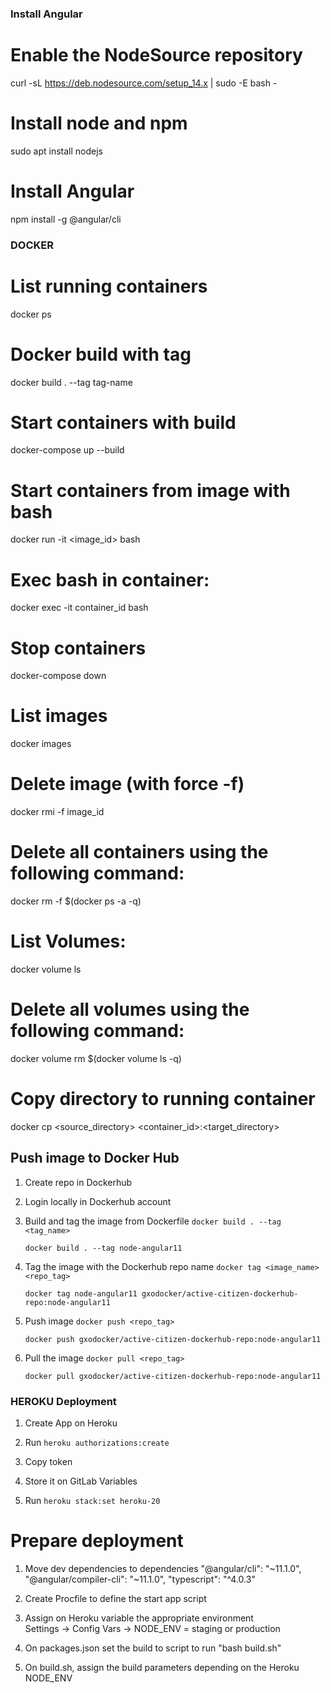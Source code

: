 ### Install Angular
# Enable the NodeSource repository
curl -sL https://deb.nodesource.com/setup_14.x | sudo -E bash -

# Install node and npm
sudo apt install nodejs

# Install Angular
npm install -g @angular/cli


### DOCKER
# List running containers
docker ps

# Docker build with tag
docker build . --tag tag-name

# Start containers with build
docker-compose up --build

# Start containers from image with bash
docker run -it <image_id> bash

# Exec bash in container:
docker exec -it container_id bash

# Stop containers
docker-compose down

# List images
docker images

# Delete image (with force -f)
docker rmi -f image_id

# Delete all containers using the following command:
docker rm -f $(docker ps -a -q)

# List Volumes:
docker volume ls

# Delete all volumes using the following command:
docker volume rm $(docker volume ls -q)

# Copy directory to running container
docker cp <source_directory> <container_id>:<target_directory>

## Push image to Docker Hub
1. Create repo in Dockerhub
   
2. Login locally in Dockerhub account

3. Build and tag the image from Dockerfile
   ```docker build . --tag <tag_name>```
   
   ```docker build . --tag node-angular11```
   
4. Tag the image with the Dockerhub repo name
   ```docker tag <image_name> <repo_tag>```

    ```docker tag node-angular11 gxodocker/active-citizen-dockerhub-repo:node-angular11```

5. Push image
    ```docker push <repo_tag>```
   
    ```docker push gxodocker/active-citizen-dockerhub-repo:node-angular11```

6. Pull the image
    ```docker pull <repo_tag>```
   
    ```docker pull gxodocker/active-citizen-dockerhub-repo:node-angular11```


### HEROKU Deployment
1. Create App on Heroku

2. Run 
   ```heroku authorizations:create```

3. Copy token

4. Store it on GitLab Variables

5. Run
    ```heroku stack:set heroku-20```
   
# Prepare deployment
1. Move dev dependencies to dependencies
   "@angular/cli": "~11.1.0",
   "@angular/compiler-cli": "~11.1.0",
   "typescript": "^4.0.3"

2. Create Procfile to define the start app script

3. Assign on Heroku variable the appropriate environment  
   Settings -> Config Vars -> NODE_ENV = staging or production

4. On packages.json set the build to script to run "bash build.sh"

5. On build.sh, assign the build parameters depending on the Heroku NODE_ENV

